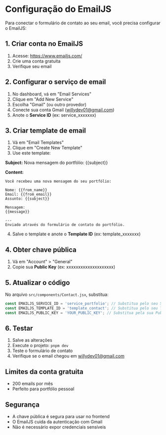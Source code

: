 # Configuração do EmailJS

Para conectar o formulário de contato ao seu email, você precisa configurar o EmailJS:

## 1. Criar conta no EmailJS
1. Acesse: https://www.emailjs.com/
2. Crie uma conta gratuita
3. Verifique seu email

## 2. Configurar o serviço de email
1. No dashboard, vá em "Email Services"
2. Clique em "Add New Service"
3. Escolha "Gmail" (ou outro provedor)
4. Conecte sua conta Gmail (willydev01@gmail.com)
5. Anote o **Service ID** (ex: service_xxxxxxx)

## 3. Criar template de email
1. Vá em "Email Templates"
2. Clique em "Create New Template"
3. Use este template:

**Subject:** Nova mensagem do portfólio: {{subject}}

**Content:**
```
Você recebeu uma nova mensagem do seu portfólio:

Nome: {{from_name}}
Email: {{from_email}}
Assunto: {{subject}}

Mensagem:
{{message}}

---
Enviado através do formulário de contato do portfólio.
```

4. Salve o template e anote o **Template ID** (ex: template_xxxxxxx)

## 4. Obter chave pública
1. Vá em "Account" > "General"
2. Copie sua **Public Key** (ex: xxxxxxxxxxxxxxxxxxxx)

## 5. Atualizar o código
No arquivo `src/components/Contact.jsx`, substitua:

```javascript
const EMAILJS_SERVICE_ID = 'service_portfolio'; // Substitua pelo seu Service ID
const EMAILJS_TEMPLATE_ID = 'template_contact'; // Substitua pelo seu Template ID
const EMAILJS_PUBLIC_KEY = 'YOUR_PUBLIC_KEY'; // Substitua pela sua Public Key
```

## 6. Testar
1. Salve as alterações
2. Execute o projeto: `pnpm dev`
3. Teste o formulário de contato
4. Verifique se o email chegou em willydev01@gmail.com

## Limites da conta gratuita
- 200 emails por mês
- Perfeito para portfólio pessoal

## Segurança
- A chave pública é segura para usar no frontend
- O EmailJS cuida da autenticação com Gmail
- Não é necessário expor credenciais sensíveis
